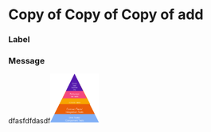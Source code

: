 

# Copy of Copy of Copy of add

### Label





### Message


dfasfdfdasdf<img style="height:100px;" src="../../files/file_a6bc0511b877d3af.png">

